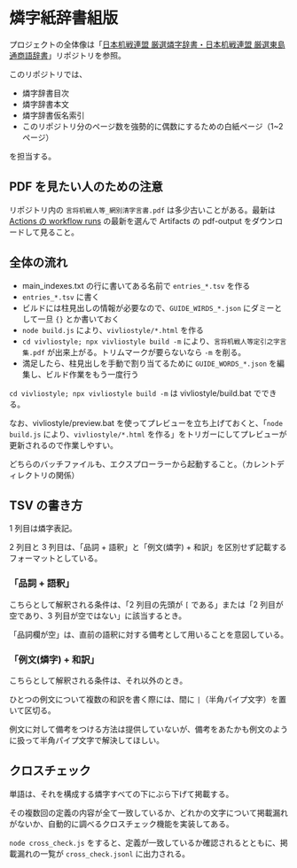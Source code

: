 # 燐字紙辞書組版

プロジェクトの全体像は「[日本机戦連盟 厳選燐字辞書・日本机戦連盟 厳選東島通商語辞書](https://github.com/sozysozbot/nclc_paper_dictionary)」リポジトリを参照。

このリポジトリでは、

- 燐字辞書目次
- 燐字辞書本文
- 燐字辞書仮名索引
- このリポジトリ分のページ数を強勢的に偶数にするための白紙ページ（1~2 ページ）

を担当する。

## PDF を見たい人のための注意

リポジトリ内の `言将机戦人等_網別清字言書.pdf` は多少古いことがある。最新は [Actions の workflow runs](https://github.com/sozysozbot/linzklar_paper_dictionary/actions) の最新を選んで Artifacts の pdf-output をダウンロードして見ること。

## 全体の流れ

- main_indexes.txt の行に書いてある名前で `entries_*.tsv` を作る
- `entries_*.tsv` に書く
- ビルドには柱見出しの情報が必要なので、`GUIDE_WIRDS_*.json` にダミーとして一旦 `{}` とか書いておく
- `node build.js` により、`vivliostyle/*.html` を作る
- `cd vivliostyle; npx vivliostyle build -m` により、`言将机戦人等定引之字言集.pdf` が出来上がる。トリムマークが要らないなら `-m` を削る。
- 満足したら、柱見出しを手動で割り当てるために `GUIDE_WORDS_*.json` を編集し、ビルド作業をもう一度行う

`cd vivliostyle; npx vivliostyle build -m` は vivliostyle/build.bat でできる。

なお、vivliostyle/preview.bat を使ってプレビューを立ち上げておくと、「`node build.js` により、`vivliostyle/*.html` を作る」をトリガーにしてプレビューが更新されるので作業しやすい。

どちらのバッチファイルも、エクスプローラーから起動すること。（カレントディレクトリの関係）

## TSV の書き方

1 列目は燐字表記。

2 列目と 3 列目は、「品詞 + 語釈」と「例文(燐字) + 和訳」を区別せず記載するフォーマットとしている。

### 「品詞 + 語釈」

こちらとして解釈される条件は、「2 列目の先頭が `[` である」または「2 列目が空であり、3 列目が空ではない」に該当するとき。

「品詞欄が空」は、直前の語釈に対する備考として用いることを意図している。

### 「例文(燐字) + 和訳」

こちらとして解釈される条件は、それ以外のとき。

ひとつの例文について複数の和訳を書く際には、間に `|`（半角パイプ文字）を置いて区切る。

例文に対して備考をつける方法は提供していないが、備考をあたかも例文のように扱って半角パイプ文字で解決してほしい。

## クロスチェック

単語は、それを構成する燐字すべての下にぶら下げて掲載する。

その複数回の定義の内容が全て一致しているか、どれかの文字について掲載漏れがないか、自動的に調べるクロスチェック機能を実装してある。

`node cross_check.js` をすると、定義が一致しているか確認されるとともに、掲載漏れの一覧が `cross_check.jsonl` に出力される。
